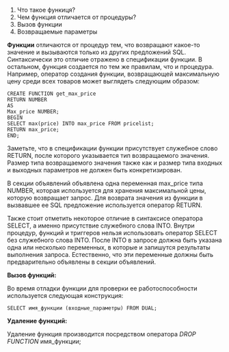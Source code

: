 1. Что такое функиця?
2. Чем функция отличается от процедуры?
3. Вызов функции
4. Возвращаемые параметры

**Функции** отличаются от процедур тем, что возвращают какое-то значение и вызываются только из других предложений SQL. Синтаксически это отличие отражено в спецификации функции. В остальном, функция создается по тем же правилам, что и процедура. Например, оператор создания функции, возвращающей максимальную цену среди всех товаров может выглядеть следующим образом:
```
CREATE FUNCTION get_max_price  
RETURN NUMBER  
AS  
Max_price NUMBER;  
BEGIN  
SELECT max(price) INTO max_price FROM pricelist;  
RETURN max_price;  
END;  
```

Заметьте, что в спецификации функции присутствует служебное слово RETURN, после которого указывается тип возвращаемого значения. Размер типа возвращаемого значения также как и размер типа входных и выходных параметров не должен быть конкретизирован.

В секции объявлений объявлена одна переменная max_price типа NUMBER, которая используется для хранения максимальной цены, которую возвращает запрос. Для возврата значения из функции в вызвавшее ее SQL предложение используется оператор RETURN.

Также стоит отметить некоторое отличие в синтаксисе оператора SELECT, а именно присутствие служебного слова INTO. Внутри процедур, функций и триггеров нельзя использовать оператор SELECT без служебного слова INTO. После INTO в запросе должна быть указана одна или несколько переменных, в которые и запишутся результаты выполнения запроса. Естественно, что эти переменные должны быть предварительно объявлены в секции объявлений.

**Вызов функций:**

Во время отладки функции для проверки ее работоспособности используется следующая конструкция:
```
SELECT имя_функции (входные_параметры) FROM DUAL;
```
**Удаление функций:**

Удаление функция производится посредством оператора *DROP FUNCTION* имя_функции;